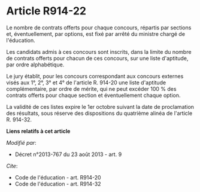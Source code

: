 # Article R914-22

Le nombre de contrats offerts pour chaque concours, répartis par sections et, éventuellement, par options, est fixé par
arrêté du ministre chargé de l'éducation. 

Les candidats admis à ces concours sont inscrits, dans la limite du nombre de contrats offerts pour chacun de ces concours,
sur une liste d'aptitude, par ordre alphabétique. 

Le jury établit, pour les concours correspondant aux concours externes visés aux 1°, 2°, 3° et 4° de l'article R. 914-20 une
liste d'aptitude complémentaire, par ordre de mérite, qui ne peut excéder 100 % des contrats offerts pour chaque section et
éventuellement chaque option. 

La validité de ces listes expire le 1er octobre suivant la date de proclamation des résultats, sous réserve des dispositions
du quatrième alinéa de l'article R. 914-32.

**Liens relatifs à cet article**

_Modifié par_:

  - Décret n°2013-767 du 23 août 2013 - art. 9

_Cite_:

  - Code de l'éducation - art. R914-20
  - Code de l'éducation - art. R914-32
